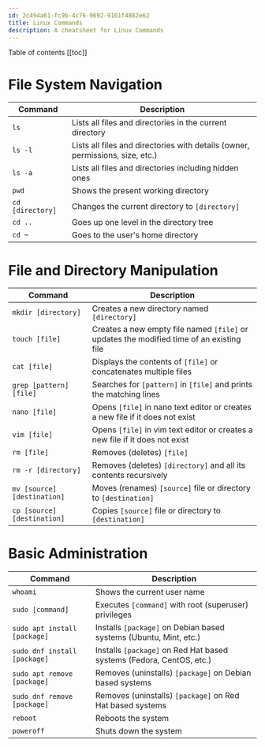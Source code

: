 ```yaml
---
id: 2c494a61-fc9b-4c76-9692-9161f4882e62
title: Linux Commands
description: A cheatsheet for Linux Commands
---
```


Table of contents
[[toc]]

# File System Navigation

| Command | Description |
| --- | --- |
| `ls` | Lists all files and directories in the current directory |
| `ls -l` | Lists all files and directories with details (owner, permissions, size, etc.) |
| `ls -a` | Lists all files and directories including hidden ones |
| `pwd` | Shows the present working directory |
| `cd [directory]` | Changes the current directory to `[directory]` |
| `cd ..` | Goes up one level in the directory tree |
| `cd ~` | Goes to the user's home directory |

# File and Directory Manipulation

| Command | Description |
| --- | --- |
| `mkdir [directory]` | Creates a new directory named `[directory]` |
| `touch [file]` | Creates a new empty file named `[file]` or updates the modified time of an existing file |
| `cat [file]` | Displays the contents of `[file]` or concatenates multiple files |
| `grep [pattern] [file]` | Searches for `[pattern]` in `[file]` and prints the matching lines |
| `nano [file]` | Opens `[file]` in nano text editor or creates a new file if it does not exist |
| `vim [file]` | Opens `[file]` in vim text editor or creates a new file if it does not exist |
| `rm [file]` | Removes (deletes) `[file]` |
| `rm -r [directory]` | Removes (deletes) `[directory]` and all its contents recursively |
| `mv [source] [destination]` | Moves (renames) `[source]` file or directory to `[destination]` |
| `cp [source] [destination]` | Copies `[source]` file or directory to `[destination]` |

# Basic Administration

| Command | Description |
| --- | --- |
| `whoami` | Shows the current user name |
| `sudo [command]` | Executes `[command]` with root (superuser) privileges |
| `sudo apt install [package]` | Installs `[package]` on Debian based systems (Ubuntu, Mint, etc.) |
| `sudo dnf install [package]` | Installs `[package]` on Red Hat based systems (Fedora, CentOS, etc.) |
| `sudo apt remove [package]` | Removes (uninstalls) `[package]` on Debian based systems |
| `sudo dnf remove [package]` | Removes (uninstalls) `[package]` on Red Hat based systems |
| `reboot` | Reboots the system |
| `poweroff` | Shuts down the system |
